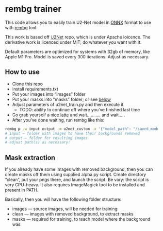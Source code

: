# rembg trainer

This code allows you to easily train U2-Net model in [ONNX](https://github.com/onnx/onnx) format to use with [rembg](https://github.com/danielgatis/rembg]) tool

This work is based off [U2Net](https://github.com/xuebinqin/U-2-Net) repo, which is under Apache loicence. The derivative work is licenced under MIT; do whatever you want with it.

Default parameters are optimized for systems with 32gb of memory, like Apple M1 Pro. Model is saved every 300 iterations. Adjust as necessary.

## How to use

- Clone this repo
- Install requirements.txt
- Put your images into “images” folder
- Put your masks into “masks” folder; or see [below](#mask-generation)
- Adjust parameters of u2net_train.py and then execute it
  - TODO: ability to continue off where you've finished last time
- Go grab yourself a [nice latte](https://www.youtube.com/shorts/h75W1uhL-iQ) and wait........... and wait.....
- After you've done waiting, run rembg like this:

```bash
rembg p -w input output -m u2net_custom -x '{"model_path": "/saved_models/u2net/2700.onnx"}'
# input — folder with images to have their backgrounds removed
# output — folder for resulting images
# adjust path(s) as necessary!
```

## Mask extraction

If you already have some images with removed background, then you can create masks off them using supplied alpha.py script. Create directory “clean”, put your pngs there, and launch the script. Be vary: the script is very CPU-heavy. It also requires ImageMagick tool to be installed and present in PATH.

Basically, then you will have the following folder structure:

- images — source images, will be needed for training
- clean — images with removed background, to extract masks
- masks — required for training, to teach model where the background was
